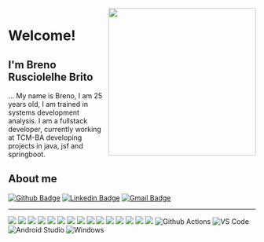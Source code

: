 <img align="right" width="300" height="300" src="https://raw.githubusercontent.com/MicaelliMedeiros/micaellimedeiros/master/image/computer-illustration.png">
 
# Welcome!
 
## I'm Breno Rusciolelhe Brito
 
… My name is Breno, I am 25 years old, I am trained in systems development analysis. I am a fullstack developer, currently working at TCM-BA developing projects in java, jsf and springboot.
 
 
## About me 
[![Github Badge](https://img.shields.io/badge/-Github-000?style=flat-square&logo=Github&logoColor=white&link=link_do_seu_perfil_no_github)](https://github.com/brenorusciolelli/brenorusciolelli)
[![Linkedin Badge](https://img.shields.io/badge/-LinkedIn-blue?style=flat-square&logo=Linkedin&logoColor=white&link=link_do_seu_perfil_no_linkedin)](https://www.linkedin.com/in/breno-rusciolelhe-brito-82575b85/)
[![Gmail Badge](https://img.shields.io/badge/-Gmail-c14438?style=flat-square&logo=Gmail&logoColor=white&link=mailto:seu_email)](brenorusciolelli@gmail.com)
 
 ----------------------------------------------------------------------------------------------------------------------------------------------------------------------------------
 
<img src = "https://img.shields.io/badge/-HTML5-E34F26?style=flat&logo=html5&logoColor=white"> <img src = "https://img.shields.io/badge/-CSS3-1572B6?style=flat&logo=css3&logoColor=white">
<img src="https://img.shields.io/badge/-Bootstrap-563D7C?style=flat&logo=bootstrap&logoColor=white">
<img src="https://img.shields.io/badge/-JavaScript-eed718?style=flat&logo=javascript&logoColor=ffffff">
<img src="https://img.shields.io/badge/-React-000000?style=flat&logo=react&logoColor=00c8ff">
<img src="https://img.shields.io/badge/-MongoDB-4DB33D?style=flat&logo=mongodb&logoColor=FFFFFF">
<img src="https://img.shields.io/badge/-MySQL-F29111?style=flat&logo=mysql&logoColor=FFFFFF">
<img src="https://img.shields.io/badge/-Node.js-3C873A?style=flat&logo=Node.js&logoColor=white">
<img src="https://img.shields.io/badge/-Firebase-FFA611?style=flat&logo=firebase&logoColor=FFFFFF">
<img src="http://img.shields.io/badge/-Google%20Cloud%20Platform-4285F4?style=flat&logo=google%20cloud&logoColor=white">
<img src="http://img.shields.io/badge/-Git-F1502F?style=flat&logo=git&logoColor=FFFFFF">
<img src="http://img.shields.io/badge/-Github-000000?style=flat&logo=github&logoColor=FFFFFF">
<img src="http://img.shields.io/badge/-VS%20Code-007ACC?style=flat&logo=visual%20studio%20code&logoColor=white">
<img src="http://img.shields.io/badge/-Heroku-430098?style=flat&logo=heroku&logoColor=white">
 <img src="https://img.shields.io/badge/-Flutter-3a495d?style=flat&logo=flutter&logoColor=67b7f7">
![Github Actions](http://img.shields.io/badge/-Github%20Actions-2088FF?style=flat-square&logo=github-actions&logoColor=ffffff)
![VS Code](http://img.shields.io/badge/-VS%20Code-007ACC?style=flat-square&logo=visual-studio-code&logoColor=ffffff)
![Android Studio](http://img.shields.io/badge/-Android%20Studio-3DDC84?style=flat-square&logo=android-studio&logoColor=ffffff)
![Windows](http://img.shields.io/badge/-Windows-0078D6?style=flat-square&logo=windows&logoColor=ffffff)






                    

